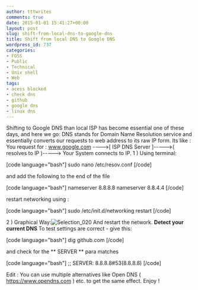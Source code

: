 ```yaml
---
author: tttwrites
comments: true
date: 2015-01-01 15:41:27+00:00
layout: post
slug: shift-from-local-dns-to-google-dns
title: Shift from local DNS to Google DNS
wordpress_id: 737
categories:
- FOSS
- Public
- Technical
- Unix shell
- Web
tags:
- acess blocked
- check dns
- github
- google dns
- linux dns
---
```


Shifting to Google DNS than local ISP has become essential one of these days, and here we go: DNS stands for Domain Name Resolution service and essentially converts our requests to web address to its raw IP form. Its like : You request for : www.google.com ---->[ ISP DNS Server ]----->( resolves to IP )-----> Your System connects to IP. 1 ) Using terminal:

[code language="bash"]
sudo nano /etc/resov.conf
[/code]

and add the following to the end of the file

[code language="bash"]
nameserver 8.8.8.8
nameserver 8.8.4.4
[/code]

restart networking using :

[code language="bash"]
sudo /etc/init.d/networking restart
[/code]

2 ) Graphical Way:![Selection_020](https://tttwrites.files.wordpress.com/2015/01/selection_020.png) And restart the network. **Detect your current DNS** To test settings are correct - give this:

[code language="bash"]
dig github.com
[/code]

and check for the ** SERVER ** para matches

[code language="bash"]
;; SERVER: 8.8.8.8#53(8.8.8.8)
[/code]

Edit : You can use multiple alternatives like Open DNS ( https://www.opendns.com ) etc. to get the same effect. Enjoy !
